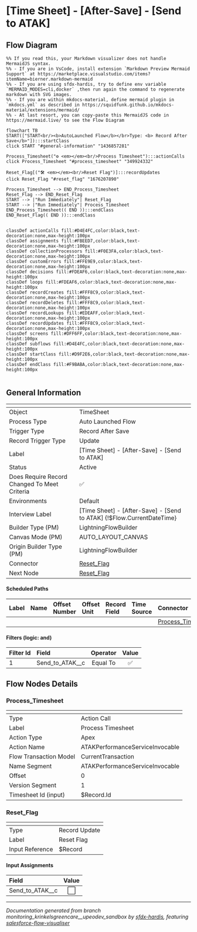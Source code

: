 # [Time Sheet] - [After-Save] - [Send to ATAK]

## Flow Diagram

```mermaid
%% If you read this, your Markdown visualizer does not handle MermaidJS syntax.
%% - If you are in VsCode, install extension `Markdown Preview Mermaid Support` at https://marketplace.visualstudio.com/items?itemName=bierner.markdown-mermaid
%% - If you are using sfdx-hardis, try to define env variable `MERMAID_MODES=cli,docker` ,then run again the command to regenerate markdown with SVG images.
%% - If you are within mkdocs-material, define mermaid plugin in `mkdocs.yml` as described in https://squidfunk.github.io/mkdocs-material/extensions/mermaid/
%% - At last resort, you can copy-paste this MermaidJS code in https://mermaid.live/ to see the Flow Diagram

flowchart TB
START(["START<br/><b>AutoLaunched Flow</b></br>Type: <b> Record After Save</b>"]):::startClass
click START "#general-information" "1436857281"

Process_Timesheet("⚙️ <em></em><br/>Process Timesheet"):::actionCalls
click Process_Timesheet "#process_timesheet" "349924332"

Reset_Flag[("🛠️ <em></em><br/>Reset Flag")]:::recordUpdates
click Reset_Flag "#reset_flag" "1676207890"

Process_Timesheet --> END_Process_Timesheet
Reset_Flag --> END_Reset_Flag
START --> |"Run Immediately"| Reset_Flag
START --> |"Run Immediately"| Process_Timesheet
END_Process_Timesheet(( END )):::endClass
END_Reset_Flag(( END )):::endClass


classDef actionCalls fill:#D4E4FC,color:black,text-decoration:none,max-height:100px
classDef assignments fill:#FBEED7,color:black,text-decoration:none,max-height:100px
classDef collectionProcessors fill:#F0E3FA,color:black,text-decoration:none,max-height:100px
classDef customErrors fill:#FFE9E9,color:black,text-decoration:none,max-height:100px
classDef decisions fill:#FDEAF6,color:black,text-decoration:none,max-height:100px
classDef loops fill:#FDEAF6,color:black,text-decoration:none,max-height:100px
classDef recordCreates fill:#FFF8C9,color:black,text-decoration:none,max-height:100px
classDef recordDeletes fill:#FFF8C9,color:black,text-decoration:none,max-height:100px
classDef recordLookups fill:#EDEAFF,color:black,text-decoration:none,max-height:100px
classDef recordUpdates fill:#FFF8C9,color:black,text-decoration:none,max-height:100px
classDef screens fill:#DFF6FF,color:black,text-decoration:none,max-height:100px
classDef subflows fill:#D4E4FC,color:black,text-decoration:none,max-height:100px
classDef startClass fill:#D9F2E6,color:black,text-decoration:none,max-height:100px
classDef endClass fill:#F9BABA,color:black,text-decoration:none,max-height:100px


```

## General Information

|<!-- -->|<!-- -->|
|:---|:---|
|Object|TimeSheet|
|Process Type| Auto Launched Flow|
|Trigger Type| Record After Save|
|Record Trigger Type| Update|
|Label|[Time Sheet] - [After-Save] - [Send to ATAK]|
|Status|Active|
|Does Require Record Changed To Meet Criteria|✅|
|Environments|Default|
|Interview Label|[Time Sheet] - [After-Save] - [Send to ATAK] {!$Flow.CurrentDateTime}|
| Builder Type (PM)|LightningFlowBuilder|
| Canvas Mode (PM)|AUTO_LAYOUT_CANVAS|
| Origin Builder Type (PM)|LightningFlowBuilder|
|Connector|[Reset_Flag](#reset_flag)|
|Next Node|[Reset_Flag](#reset_flag)|


#### Scheduled Paths

|Label|Name|Offset Number|Offset Unit|Record Field|Time Source|Connector|
|:-- |:-- |:-- |:-- |:-- |:-- |:--  |
|<!-- -->|<!-- -->|<!-- -->|<!-- -->|<!-- -->|<!-- -->|[Process_Timesheet](#process_timesheet)|


#### Filters (logic: **and**)

|Filter Id|Field|Operator|Value|
|:-- |:-- |:--:|:--: |
|1|Send_to_ATAK__c| Equal To|✅|


## Flow Nodes Details

### Process_Timesheet

|<!-- -->|<!-- -->|
|:---|:---|
|Type|Action Call|
|Label|Process Timesheet|
|Action Type|Apex|
|Action Name|ATAKPerformanceServiceInvocable|
|Flow Transaction Model|CurrentTransaction|
|Name Segment|ATAKPerformanceServiceInvocable|
|Offset|0|
|Version Segment|1|
|Timesheet Id (input)|$Record.Id|


### Reset_Flag

|<!-- -->|<!-- -->|
|:---|:---|
|Type|Record Update|
|Label|Reset Flag|
|Input Reference|$Record|


#### Input Assignments

|Field|Value|
|:-- |:--: |
|Send_to_ATAK__c|⬜|








___

_Documentation generated from branch monitoring_krinkelsgreencare__upeodev_sandbox by [sfdx-hardis](https://sfdx-hardis.cloudity.com), featuring [salesforce-flow-visualiser](https://github.com/toddhalfpenny/salesforce-flow-visualiser)_